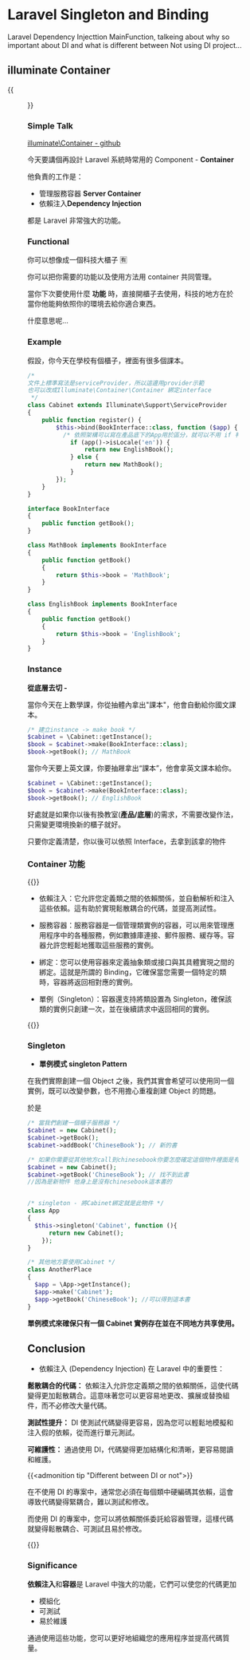 # Laravel Singleton and Binding


Laravel Dependency Injecttion MainFunction, talkeing about why so important about DI and what is different between Not using DI project...

<!--more-->

## illuminate Container

{{<figure src="banner.png" title="" >}}

### Simple Talk

[illuminate\Container - github](https://github.com/illuminate/container)

今天要講個再設計 Laravel 系統時常用的 Component - **Container**

他負責的工作是：

- 管理服務容器 **Server Container**
- 依賴注入**Dependency Injection**

都是 Laravel 非常強大的功能。

### Functional

你可以想像成一個科技大櫃子 :u6709:

你可以把你需要的功能以及使用方法用 container 共同管理。

當你下次要使用什麼 **功能** 時，直接開櫃子去使用，科技的地方在於當你他能夠依照你的環境去給你適合東西。

什麼意思呢...

### Example

假設，你今天在學校有個櫃子，裡面有很多個課本。

```php
/*
文件上標準寫法是serviceProvider，所以這邊用provider示範
也可以改成Illuminate\Container\Container 綁定interface
 */
class Cabinet extends Illuminate\Support\ServiceProvider
{
    public function register() {
        $this->bind(BookInterface::class, function ($app) {
          /* 依照架構可以寫在產品底下的App用於區分，就可以不用 if 判斷 */
            if (app()->isLocale('en')) {
                return new EnglishBook();
            } else {
                return new MathBook();
            }
        });
    }
}

interface BookInterface
{
    public function getBook();
}

class MathBook implements BookInterface
{
    public function getBook()
    {
        return $this->book = 'MathBook';
    }
}

class EnglishBook implements BookInterface
{
    public function getBook()
    {
        return $this->book = 'EnglishBook';
    }
}

```

### Instance

**從底層去切 -**

當你今天在上數學課，你從抽體內拿出"課本"，他會自動給你國文課本。

```php
/* 建立instance -> make book */
$cabinet = \Cabinet::getInstance();
$book = $cabinet->make(BookInterface::class);
$book->getBook(); // MathBook
```

當你今天要上英文課，你要抽屜拿出“課本”，他會拿英文課本給你。

```php
$cabinet = \Cabinet::getInstance();
$book = $cabinet->make(BookInterface::class);
$book->getBook(); // EnglishBook
```

好處就是如果你以後有換教室(**產品/底層**)的需求，不需要改變作法，只需變更環境換新的櫃子就好。

只要你定義清楚，你以後可以依照 Interface，去拿到該拿的物件

### Container 功能

{{<admonition note>}}

- 依賴注入：它允許您定義類之間的依賴關係，並自動解析和注入這些依賴。這有助於實現鬆散耦合的代碼，並提高測試性。

- 服務容器：服務容器是一個管理類實例的容器，可以用來管理應用程序中的各種服務，例如數據庫連接、郵件服務、緩存等。容器允許您輕鬆地獲取這些服務的實例。

- 綁定：您可以使用容器來定義抽象類或接口與其具體實現之間的綁定。這就是所謂的 Binding，它確保當您需要一個特定的類時，容器將返回相對應的實例。

- 單例（Singleton）：容器還支持將類設置為 Singleton，確保該類的實例只創建一次，並在後續請求中返回相同的實例。

{{</admonition>}}

### Singleton

- **單例模式 singleton Pattern**

在我們實際創建一個 Object 之後，我們其實會希望可以使用同一個實例，既可以改變參數，也不用擔心重複創建 Object 的問題。

於是

```php
/* 當我們創建一個櫃子服務器 */
$cabinet = new Cabinet();
$cabinet->getBook();
$cabinet->addBook('ChineseBook'); // 新的書

/* 如果你需要從其他地方call到chinesebook你要怎麼確定這個物件裡面是有chinesebook的物件 */
$cabinet = new Cabinet();
$cabinet->getBook('ChineseBook'); // 找不到此書
//因為是新物件 他身上是沒有chinesebook這本書的
```

```php

/* singleton - 將Cabinet綁定就是此物件 */
class App
{
  $this->singleton('Cabinet', function (){
      return new Cabinet();
    });
}

/* 其他地方要使用Cabinet */
class AnotherPlace
{
  $app = \App->getInstance();
  $app->make('Cabinet');
  $app->getBook('ChineseBook'); //可以得到這本書
}

```

**單例模式來確保只有一個 Cabinet 實例存在並在不同地方共享使用。**

## Conclusion

- 依賴注入 (Dependency Injection) 在 Laravel 中的重要性：

**鬆散耦合的代碼：** 依賴注入允許您定義類之間的依賴關係，這使代碼變得更加鬆散耦合。這意味著您可以更容易地更改、擴展或替換組件，而不必修改大量代碼。

**測試性提升：** DI 使測試代碼變得更容易，因為您可以輕鬆地模擬和注入假的依賴，從而進行單元測試。

**可維護性：** 通過使用 DI，代碼變得更加結構化和清晰，更容易閱讀和維護。

{{<admonition tip "Different between DI or not">}}

在不使用 DI 的專案中，通常您必須在每個類中硬編碼其依賴，這會導致代碼變得緊耦合，難以測試和修改。

而使用 DI 的專案中，您可以將依賴關係委託給容器管理，這樣代碼就變得鬆散耦合、可測試且易於修改。

{{</admonition>}}


### Significance

**依賴注入**和**容器**是 Laravel 中強大的功能，它們可以使您的代碼更加

- 模組化
- 可測試
- 易於維護

通過使用這些功能，您可以更好地組織您的應用程序並提高代碼質量。

